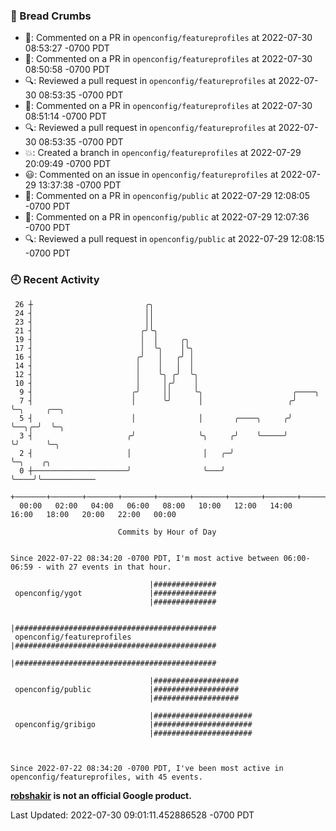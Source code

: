 ### 🍞 Bread Crumbs

 * 💬: Commented on a PR in  `openconfig/featureprofiles` at 2022-07-30 08:53:27 -0700 PDT
 * 💬: Commented on a PR in  `openconfig/featureprofiles` at 2022-07-30 08:50:58 -0700 PDT
 * 🔍: Reviewed a pull request in  `openconfig/featureprofiles` at 2022-07-30 08:53:35 -0700 PDT
 * 💬: Commented on a PR in  `openconfig/featureprofiles` at 2022-07-30 08:51:14 -0700 PDT
 * 🔍: Reviewed a pull request in  `openconfig/featureprofiles` at 2022-07-30 08:53:35 -0700 PDT
 * 💥: Created a branch in `openconfig/featureprofiles` at 2022-07-29 20:09:49 -0700 PDT
 * 😃: Commented on an issue in `openconfig/featureprofiles` at 2022-07-29 13:37:38 -0700 PDT
 * 💬: Commented on a PR in  `openconfig/public` at 2022-07-29 12:08:05 -0700 PDT
 * 💬: Commented on a PR in  `openconfig/public` at 2022-07-29 12:07:36 -0700 PDT
 * 🔍: Reviewed a pull request in  `openconfig/public` at 2022-07-29 12:08:15 -0700 PDT

### 🕘 Recent Activity
```
 26 ┼                         ╭╮
 24 ┤                         ││
 23 ┤                         ││
 21 ┤                        ╭╯╰╮
 19 ┤                        │  │     ╭╮
 17 ┤                        │  ╰╮    │╰╮
 16 ┤                       ╭╯   │   ╭╯ │
 14 ┤                       │    │   │  │
 12 ┤                       │    ╰╮ ╭╯  ╰╮
 10 ┤                       │     │╭╯    │
  9 ┤                      ╭╯     ││     ╰╮                    ╭────╮
  7 ┤                      │      ╰╯      │                   ╭╯    ╰─╮     ╭──╮
  5 ┤                      │              │       ╭────╮     ╭╯       ╰──╮╭─╯  ╰─╮
  3 ┤                     ╭╯              ╰╮     ╭╯    ╰─────╯           ╰╯      ╰─╮
  2 ┤                     │                │   ╭─╯                                 ╰─╮    ╭╮
  0 ┼─────────────────────╯                ╰───╯                                     ╰────╯╰────────────
    +───────+───────+───────+───────+───────+───────+───────+───────+───────+───────+───────+───────+────
  00:00   02:00   04:00   06:00   08:00   10:00   12:00   14:00   16:00   18:00   20:00   22:00   00:00   

						Commits by Hour of Day


Since 2022-07-22 08:34:20 -0700 PDT, I'm most active between 06:00-06:59 - with 27 events in that hour.

```



```
                               |##############
 openconfig/ygot               |##############
                               |##############

                               |#############################################
 openconfig/featureprofiles    |#############################################
                               |#############################################

                               |###################
 openconfig/public             |###################
                               |###################

                               |######################
 openconfig/gribigo            |######################
                               |######################



Since 2022-07-22 08:34:20 -0700 PDT, I've been most active in openconfig/featureprofiles, with 45 events.

```
**[robshakir](mailto:robjs@google.com) is not an official Google product.**  


Last Updated: 2022-07-30 09:01:11.452886528 -0700 PDT
